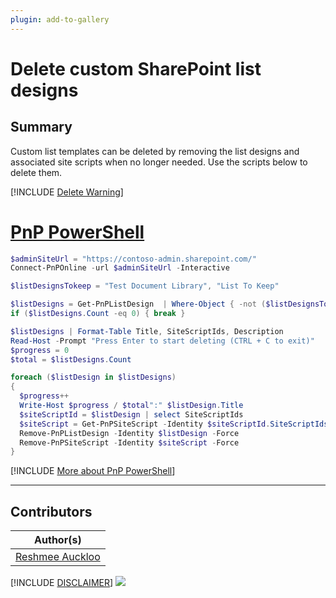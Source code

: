 ```yaml
---
plugin: add-to-gallery
---
```


# Delete custom SharePoint list designs

## Summary

Custom list templates can be deleted by removing the list designs and associated site scripts when no longer needed. Use the scripts below to delete them. 
 
[!INCLUDE [Delete Warning](../../docfx/includes/DELETE-WARN.md)]


# [PnP PowerShell](#tab/pnpps)
```powershell
$adminSiteUrl = "https://contoso-admin.sharepoint.com/"
Connect-PnPOnline -url $adminSiteUrl -Interactive

$listDesignsTokeep = "Test Document Library", "List To Keep"

$listDesigns = Get-PnPListDesign  | Where-Object { -not ($listDesignsTokeep -contains $_.Title)}
if ($listDesigns.Count -eq 0) { break }

$listDesigns | Format-Table Title, SiteScriptIds, Description
Read-Host -Prompt "Press Enter to start deleting (CTRL + C to exit)"
$progress = 0
$total = $listDesigns.Count

foreach ($listDesign in $listDesigns)
{
  $progress++
  Write-Host $progress / $total":" $listDesign.Title
  $siteScriptId = $listDesign | select SiteScriptIds
  $siteScript = Get-PnPSiteScript -Identity $siteScriptId.SiteScriptIds.Guid
  Remove-PnPListDesign -Identity $listDesign -Force
  Remove-PnPSiteScript -Identity $siteScript -Force
}

```
[!INCLUDE [More about PnP PowerShell](../../docfx/includes/MORE-PNPPS.md)]

***

## Contributors

| Author(s) |
|-----------|
| [Reshmee Auckloo](https://github.com/reshmee011)|


[!INCLUDE [DISCLAIMER](../../docfx/includes/DISCLAIMER.md)]
<img src="https://telemetry.sharepointpnp.com/script-samples/scripts/spo-remove-list-designs" aria-hidden="true" />